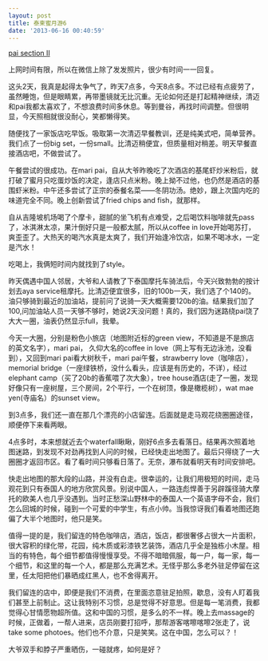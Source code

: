 ```yaml
---
layout: post
title: 泰柬蜜月游6
date: '2013-06-16 00:40:59'
---
```



<span style="text-decoration: underline;">pai section II</span>

上网时间有限，所以在微信上除了发发照片，很少有时间一一回复。

这头2天，我真是起得太争气了，昨天7点多，今天8点多。不过已经有点疲劳了，虽然睡饱，但是眼睛累，再带墨镜就无比沉重。无论如何还是打起精神继续，清迈和pai我都太喜欢了，不想浪费时间多休息。等到曼谷，再找时间调整。但很明显，今天照相就很没耐心，笑都懒得笑。

随便找了一家饭店吃早饭。吸取第一次清迈早餐教训，还是纯美式吧，简单营养。我们点了一份big set，一份small。比清迈稍便宜，但质量相对稍差。明天早餐直接酒店吧，不做尝试了。

午餐尝试的很成功。在mari pai，自从大爷昨晚吃了次酒店的基尾虾炒米粉后，就打破了蜜月只吃蛋炒饭的决定，逢店只点米粉。晚上拗不过他，也仍然是酒店的基围虾米粉。中午还多尝试了正宗的泰餐名菜——冬阴功汤。绝妙，跟上次国内吃的味道完全不同。晚上创新尝试了fried chips and fish，就那样。

自从吉隆坡机场喝了个摩卡，甜腻的坐飞机有点难受，之后喝饮料咖啡就先pass了，冰淇淋太凉，果汁倒好只是一般都太腻，所以从coffee in love开始喝苏打，爽歪歪了。大热天的喝汽水真是太爽了，我们开始逢冷饮店，如果不喝冰水，一定是汽水！

吃喝上，我俩短时间内就找到了style。

昨天偶遇中国人邻居，大爷和人请教了下泰国摩托车骑法后，今天兴致勃勃的按计划去aya service租摩托。比清迈便宜很多，旧的100b一天，我们选了个140的。油只够骑到最近的加油站，提前问了说骑一天大概需要120b的油。结果我们加了100,问加油站人员一天够不够时，她说2天没问题！真的，我们因为迷路绕pai饶了大大一圈，油表仍然显示full，我晕。

今天一大圈，分别是粉色小旅店（地图附近标的green view，不知道是不是旅店的英文名字），mari pai， 久仰大名的coffee in love（网上写有无边泳池，没看到），又回到mari pai看大树秋千，mari pai午餐，strawberry love（咖啡店），memorial bridge（一座绿铁桥，没什么看头，应该是有历史的，不详），经过elephant camp（买了20b的香蕉喂了次大象），tree house酒店(走了一圈，发现好像只有一座树屋，三个房间，2个平行，一个在树顶，像是橄榄树），wat mae yen(寺庙名）的sunset view。

到3点多，我们还一直在那几个漂亮的小店留连。后面就是走马观花绕圈圈途径，顺便停下来看两眼。

4点多时，本来想就近去个waterfall瞅瞅，刚好6点多去看落日。结果再次照着地图迷路，到发现不对劲再找到人问的时候，已经快走出地图了。最后只得绕了一大圈圈才返回市区。看了看时间只够看日落了。无奈，瀑布就看明天有时间安排吧。

快走出地图的那大段的山路，并没有白走。很幸运的，让我们用极短的时间，走马观花到只有泰国人的地方欣赏风景。别说中国人，一路连彪悍善于另辟蹊径骑大摩托的欧美人也几乎没遇到。当时正愁深山野林中的泰国人一个英语字母不会，我们怎么回城的时候，碰到一个可爱的中学生，有点小帅。当我惊讶我们看着地图还跑偏了大半个地图时，他只是笑。

值得一提的是，我们留连的特色咖啡店，酒店，饭店，都很奢侈占很大一片面积，很大容积的绿化带，花园，纯木质或彩漆铁艺装饰，酒店几乎全是独栋小木屋。相当的有特色，每个细节都值得慢慢享受。不得不暗暗佩服，每一户，每一家，每一个细节，和这里的每一个人，都是那么充满艺术。无怪乎那么多老外驻足停留在这里，任太阳把他们暴晒成红黑人，也不舍得离开。

我们留连的店中，即便是我们不消费，在里面恣意驻足拍照，歇息，没有人盯着我们甚至上前制止。这让我特别不习惯，总是觉得不好意思。但是每一笔消费，我都觉得心甘情愿物超所值。这和中国的习惯，是多么的不一样。晚上去massage的时候，正做着，一帮人进来，店员刚要打招呼，那帮游客喀嚓喀嚓2张走了，说take some photoes。他们也不介意，只是笑笑。这在中国，怎么可以？！

大爷双手和脖子严重晒伤，一碰就疼，如何是好？


